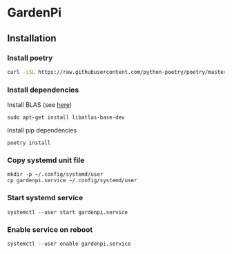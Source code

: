 # GardenPi

## Installation

### Install poetry

```bash
curl -sSL https://raw.githubusercontent.com/python-poetry/poetry/master/get-poetry.py | python3
```

### Install dependencies

Install BLAS (see [here](https://numpy.org/devdocs/user/troubleshooting-importerror.html))

```
sudo apt-get install libatlas-base-dev
```

Install pip dependencies

```
poetry install
```

### Copy systemd unit file

```
mkdir -p ~/.config/systemd/user
cp gardenpi.service ~/.config/systemd/user
```

### Start systemd service

```
systemctl --user start gardenpi.service
```

### Enable service on reboot

```
systemctl --user enable gardenpi.service
```